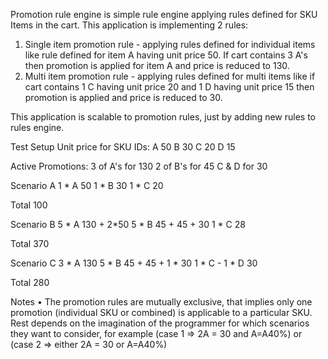 
Promotion rule engine is simple rule engine applying rules defined for SKU Items in the cart.
This application is implementing 2 rules:
1. Single item promotion rule - applying rules defined for individual items like rule defined for item A having unit price 50. 
If cart contains 3 A's then promotion is applied for item A and price is reduced to 130.
2. Multi item promotion rule - applying rules defined for multi items like if cart contains 1 C having unit price 20 and 1 D having unit price 15 then promotion is applied 
and price is reduced to 30.

This application is scalable to promotion rules, just by adding new rules to rules engine.

Test Setup
Unit price for SKU IDs:
A 50
B 30
C 20
D 15

Active Promotions:
3 of A's for 130
2 of B's for 45
C & D for 30

Scenario A
1 * A 50
1 * B 30
1 * C 20

Total 100

Scenario B
5 * A 130 + 2*50
5 * B 45 + 45 + 30
1 * C 28

Total 370

Scenario C
3 * A 130
5 * B 45 + 45 + 1 * 30
1 * C -
1 * D 30

Total 280

Notes
• The promotion rules are mutually exclusive, that implies only one promotion (individual SKU or combined) is applicable to a particular SKU. Rest depends on the imagination of the programmer for which scenarios they want to consider, for example (case 1 => 2A = 30 and A=A40%) or (case 2 => either 2A = 30 or A=A40%)
